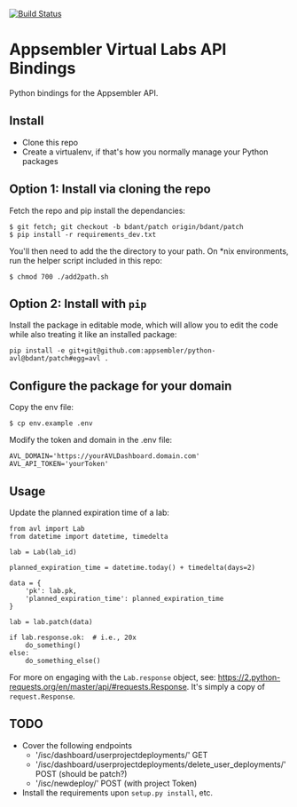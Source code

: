 [![Build Status](https://travis-ci.org/appsembler/python-avl.svg?branch=bdant%2Fpatch)](https://travis-ci.org/appsembler/python-avl)

# Appsembler Virtual Labs API Bindings


Python bindings for the Appsembler API.


## Install

- Clone this repo
- Create a virtualenv, if that's how you normally manage your Python packages

## Option 1: Install via cloning the repo

Fetch the repo and pip install the dependancies:

```
$ git fetch; git checkout -b bdant/patch origin/bdant/patch
$ pip install -r requirements_dev.txt
```

You'll then need to add the the directory to your path. On \*nix environments,
run the helper script included in this repo:

```
$ chmod 700 ./add2path.sh
```

## Option 2: Install with `pip`

Install the package in editable mode, which will allow you to edit the code 
while also treating it like an installed package:

```
pip install -e git+git@github.com:appsembler/python-avl@bdant/patch#egg=avl .
```

## Configure the package for your domain

Copy the env file:

```
$ cp env.example .env
```

Modify the token and domain in the .env file:

```
AVL_DOMAIN='https://yourAVLDashboard.domain.com'
AVL_API_TOKEN='yourToken'
```

## Usage 

Update the planned expiration time of a lab:


```
from avl import Lab
from datetime import datetime, timedelta

lab = Lab(lab_id)

planned_expiration_time = datetime.today() + timedelta(days=2)

data = {
    'pk': lab.pk,
    'planned_expiration_time': planned_expiration_time 
}

lab = lab.patch(data)

if lab.response.ok:  # i.e., 20x
    do_something()
else:
    do_something_else()
```

For more on engaging with the `Lab.response` object, see: 
https://2.python-requests.org/en/master/api/#requests.Response. It's 
simply a copy of `request.Response`.


## TODO 

* Cover the following endpoints
  * '/isc/dashboard/userprojectdeployments/' GET
  * '/isc/dashboard/userprojectdeployments/delete_user_deployments/' POST (should be patch?)
  * '/isc/newdeploy/' POST (with project Token)
* Install the requirements upon `setup.py install`, etc.
